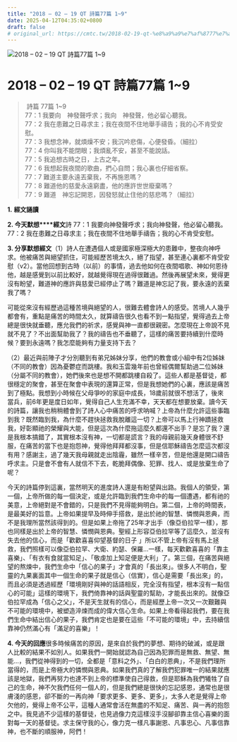 ```yaml
---
title: "2018 – 02 – 19 QT 詩篇77篇 1~9"
date: 2025-04-12T04:35:02+0800
draft: false
# original_url: https://cmtc.tw/2018-02-19-qt-%e8%a9%a9%e7%af%8777%e7%af%87-19
---
```


![2018 – 02 – 19 QT 詩篇77篇 1\~9](/images/qt.jpg   "2018 – 02 – 19 QT 詩篇77篇 1\~9")

# 2018 – 02 – 19 QT 詩篇77篇 1\~9

>  詩篇 77篇 1\~9  
> 77：1 我要向　神發聲呼求；我向　神發聲，他必留心聽我。  
> 77：2 我在患難之日尋求主；我在夜間不住地舉手禱告；我的心不肯受安慰。  
> 77：3 我想念神，就煩燥不安；我沉吟悲傷，心便發昏。（細拉）  
> 77：4 你叫我不能閉眼；我煩亂不安，甚至不能說話。  
> 77：5 我追想古時之日，上古之年。  
> 77：6 我想起我夜間的歌曲，捫心自問；我心裏也仔細省察。  
> 77：7 難道主要永遠丟棄我，不再施恩嗎？  
> 77：8 難道他的慈愛永遠窮盡，他的應許世世廢棄嗎？  
> 77：9 難道　神忘記開恩，因發怒就止住他的慈悲嗎？（細拉）

**1.** **經文誦讀**

**2. 今天默想****經文**詩 77：1 我要向神發聲呼求；我向神發聲，他必留心聽我。  
77：2 我在患難之日尋求主；我在夜間不住地舉手禱告；我的心不肯受安慰。

**3. 分享默想經文**（1）詩人在遭遇個人或是國家極深極大的患難中，整夜向神呼求。他被痛苦與絕望抓住，可能經歷苦境太久，絕了指望，甚至連心裏都不肯受安慰（v2）。當他回想到古時（以前）的事情，過去他如何在夜間唱歌、神如何恩待他，越是感覺到以前比較好，就越覺得現在過得很難過。然後再展望未來，覺得更沒有盼望，難道神的應許與慈愛已經停止了嗎？難道是神忘記了我，要永遠的丟棄我了嗎？

可能從來沒有經歷過這種苦境與絕望的人，很難去體會詩人的感受。苦境人人幾乎都會有，重點是痛苦的時間太久，就算禱告很久也看不到一點指望，覺得過去上帝總是很快就垂聽，應允我們的祈求，感覺與神一直都很親密。怎麼現在上帝說不見就不見了？不出面幫助我了？我的禱告也不垂聽了，這樣的痛苦要持續到什麼時候？要到永遠嗎？我怎麼能夠有力量支持下去？

（2）最近與前陣子才分別聽到有弟兄姊妹分享，他們的教會或小組中有2位姊妹（不同的教會）因為憂鬱症而跳樓。我和玉雲幾年前也曾經偶爾幫助過二位姊妹（分屬不同的教會），她們後來也是想不開都跳樓自殺了。這些人都是基督徒，都很穩定的聚會，甚至在聚會中表現的還算正常，但是我想她們的心裏，應該是痛苦到了極點。我想到小時候在父母爭吵的家庭中成長，18歲前就很不想活了，後來當兵，前6年更是度日如年，覺得自己人生充滿不幸，天天都在想要放棄。讀今天的詩篇，讓我也稍稍體會到了詩人心中痛苦的呼求呐喊？上帝為什麼允許這些事臨到我？既然臨到我，為什麼不趕快拯救我脫離這一切？上帝可以馬上行神蹟拯救我，好彰顯祂的榮耀與大能，但是這次為什麼拖這麼久都還不出手？是忘了我？還是我根本搞錯了，其實根本沒有神，一切都是謊言？我的母親前幾天身體很不舒服，在痛苦的當下也是抱怨神，覺得他拜拜都沒事，但是信耶穌禱告怎麼這次都沒有用？感謝主，過了幾天我母親就走出陰霾，雖然一樣辛苦，但是他還是開口禱告呼求主。只是會不會有人就信不下去，乾脆拜偶像、犯罪、找人、或是放棄生命了呢？

今天的詩篇停到這裏，當然明天的進度詩人還是有盼望與出路。我個人的領受，第一個，上帝所做的每一個決定，或是允許臨到我們生命中的每一個遭遇，都有祂的美意，上帝絕對是不會錯的，只是我們不見得能夠明白。第二個，上帝的時間表，是最美好的旨意。上帝如果提早及時伸手搭救，是出於祂的智慧、憐憫與恩典，而不是我理所當然該得到的。但是如果上帝拖了25年才出手（像亞伯拉罕一樣），那也同樣是出於上帝的智慧、憐憫與恩典。聖經上形容亞伯拉罕等了這麼久，並沒有失去他的信心，而是「歡歡喜喜仰望基督的日子 」所以不管上帝有沒有馬上拯救，我們照樣可以像亞伯拉罕、大衛、約瑟、保羅…一樣，每天歡歡喜喜的「靠主喜樂」、「有衣有食就當知足」、「敬虔加上知足便是大利」了。第三個，在痛苦與絕望的熬煉中，我們生命中「信心的果子」才會真的「長出來」。很多人不明白，聖靈的九果裏面其中一個生命的果子就是信心（信實），信心是需要「長出來」的，而且必須是透過經歷「環境剛好與神的話語相反，完全沒有指望，根本沒有一點信心的可能」這樣的環境下，我們倚靠神的話與聖靈的幫助，才能長出來的。就像亞伯拉罕成為「信心之父」，不是天生就有的信心，而是經歷上帝一次又一次艱難與不可能的環境中，被塑造淬煉而成的偉大信心生命。如果上帝看得起我們，要在我們生命中結出信心的果子，我們肯定也是要在這些「不可能的環境」中，去持續信靠神仍然滿心有「滿足的喜樂」！

**4. 今天的回應**很多時候痛苦的原因，是來自於我們的夢想、期待的破滅，或是跟人比較的結果不如別人。如果我們一開始就認為自己因為犯罪而是無救、無望、無能…，我們從神得到的一切，全都是「意料之外」、「白白的恩典」，不是我們理所當得的，而是上帝極大的憐憫與恩典。如果我們真的了解我們犯罪唯一的結果就應該是地獄，我們再努力也達不到上帝的標準使自己得救，但是耶穌為我們犧牲了自己的生命，神不欠我們任何一個人的，但是我們總是很快的忘記感恩，通常也是很膚淺的感恩，卻不斷的一再向神「要求更多、更多、更多」，太多人老是覺得上帝欠他的，覺得上帝不公平，這種人通常會活在無盡的不知足、痛苦、與一再的抱怨之中。我見過不少這樣的基督徒，也見過像力克這樣沒手沒腳卻靠主信心喜樂的面對每一天的基督徒。求主保守我的心，像力克一樣凡事謝恩、凡事忠心、凡事信靠神，也不斷的順服神，阿們！
